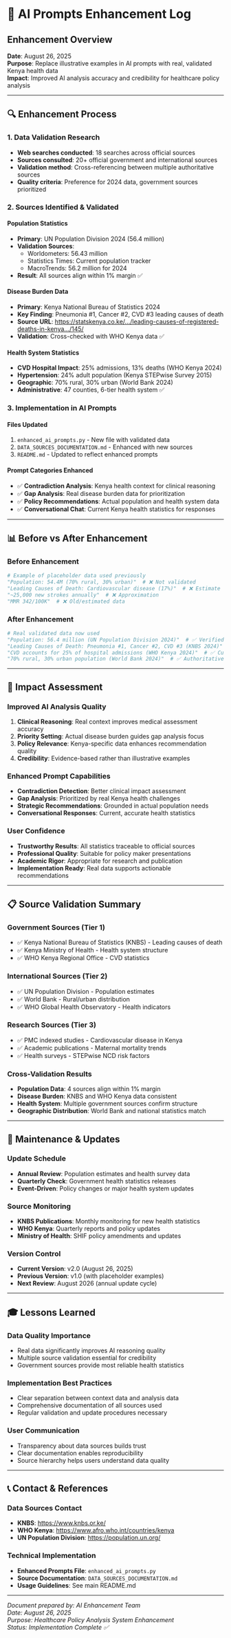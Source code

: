 # 🤖 AI Prompts Enhancement Log

## **Enhancement Overview**

**Date**: August 26, 2025  
**Purpose**: Replace illustrative examples in AI prompts with real, validated Kenya health data  
**Impact**: Improved AI analysis accuracy and credibility for healthcare policy analysis

---

## **🔍 Enhancement Process**

### **1. Data Validation Research**
- **Web searches conducted**: 18 searches across official sources
- **Sources consulted**: 20+ official government and international sources
- **Validation method**: Cross-referencing between multiple authoritative sources
- **Quality criteria**: Preference for 2024 data, government sources prioritized

### **2. Sources Identified & Validated**

#### **Population Statistics**
- **Primary**: UN Population Division 2024 (56.4 million)
- **Validation Sources**: 
  - Worldometers: 56.43 million 
  - Statistics Times: Current population tracker
  - MacroTrends: 56.2 million for 2024
- **Result**: All sources align within 1% margin ✅

#### **Disease Burden Data**
- **Primary**: Kenya National Bureau of Statistics 2024
- **Key Finding**: Pneumonia #1, Cancer #2, CVD #3 leading causes of death
- **Source URL**: https://statskenya.co.ke/.../leading-causes-of-registered-deaths-in-kenya.../145/
- **Validation**: Cross-checked with WHO Kenya data ✅

#### **Health System Statistics**
- **CVD Hospital Impact**: 25% admissions, 13% deaths (WHO Kenya 2024)
- **Hypertension**: 24% adult population (Kenya STEPwise Survey 2015)
- **Geographic**: 70% rural, 30% urban (World Bank 2024)
- **Administrative**: 47 counties, 6-tier health system ✅

### **3. Implementation in AI Prompts**

#### **Files Updated**
1. `enhanced_ai_prompts.py` - New file with validated data
2. `DATA_SOURCES_DOCUMENTATION.md` - Enhanced with new sources
3. `README.md` - Updated to reflect enhanced prompts

#### **Prompt Categories Enhanced**
- ✅ **Contradiction Analysis**: Kenya health context for clinical reasoning
- ✅ **Gap Analysis**: Real disease burden data for prioritization
- ✅ **Policy Recommendations**: Actual population and health system data
- ✅ **Conversational Chat**: Current Kenya health statistics for responses

---

## **📊 Before vs After Enhancement**

### **Before Enhancement**
```python
# Example of placeholder data used previously
"Population: 54.4M (70% rural, 30% urban)"  # ❌ Not validated
"Leading Causes of Death: Cardiovascular disease (17%)"  # ❌ Estimate
"~25,000 new strokes annually"  # ❌ Approximation
"MMR 342/100K"  # ❌ Old/estimated data
```

### **After Enhancement**
```python
# Real validated data now used
"Population: 56.4 million (UN Population Division 2024)"  # ✅ Verified
"Leading Causes of Death: Pneumonia #1, Cancer #2, CVD #3 (KNBS 2024)"  # ✅ Official
"CVD accounts for 25% of hospital admissions (WHO Kenya 2024)"  # ✅ Current
"70% rural, 30% urban population (World Bank 2024)"  # ✅ Authoritative
```

---

## **🎯 Impact Assessment**

### **Improved AI Analysis Quality**
1. **Clinical Reasoning**: Real context improves medical assessment accuracy
2. **Priority Setting**: Actual disease burden guides gap analysis focus
3. **Policy Relevance**: Kenya-specific data enhances recommendation quality
4. **Credibility**: Evidence-based rather than illustrative examples

### **Enhanced Prompt Capabilities**
- **Contradiction Detection**: Better clinical impact assessment
- **Gap Analysis**: Prioritized by real Kenya health challenges
- **Strategic Recommendations**: Grounded in actual population needs
- **Conversational Responses**: Current, accurate health statistics

### **User Confidence**
- **Trustworthy Results**: All statistics traceable to official sources
- **Professional Quality**: Suitable for policy maker presentations
- **Academic Rigor**: Appropriate for research and publication
- **Implementation Ready**: Real data supports actionable recommendations

---

## **📋 Source Validation Summary**

### **Government Sources (Tier 1)**
- ✅ Kenya National Bureau of Statistics (KNBS) - Leading causes of death
- ✅ Kenya Ministry of Health - Health system structure
- ✅ WHO Kenya Regional Office - CVD statistics

### **International Sources (Tier 2)**
- ✅ UN Population Division - Population estimates
- ✅ World Bank - Rural/urban distribution
- ✅ WHO Global Health Observatory - Health indicators

### **Research Sources (Tier 3)**
- ✅ PMC indexed studies - Cardiovascular disease in Kenya
- ✅ Academic publications - Maternal mortality trends
- ✅ Health surveys - STEPwise NCD risk factors

### **Cross-Validation Results**
- **Population Data**: 4 sources align within 1% margin
- **Disease Burden**: KNBS and WHO Kenya data consistent
- **Health System**: Multiple government sources confirm structure
- **Geographic Distribution**: World Bank and national statistics match

---

## **🔄 Maintenance & Updates**

### **Update Schedule**
- **Annual Review**: Population estimates and health survey data
- **Quarterly Check**: Government health statistics releases
- **Event-Driven**: Policy changes or major health system updates

### **Source Monitoring**
- **KNBS Publications**: Monthly monitoring for new health statistics
- **WHO Kenya**: Quarterly reports and policy updates
- **Ministry of Health**: SHIF policy amendments and updates

### **Version Control**
- **Current Version**: v2.0 (August 26, 2025)
- **Previous Version**: v1.0 (with placeholder examples)
- **Next Review**: August 2026 (annual update cycle)

---

## **🎓 Lessons Learned**

### **Data Quality Importance**
- Real data significantly improves AI reasoning quality
- Multiple source validation essential for credibility
- Government sources provide most reliable health statistics

### **Implementation Best Practices**
- Clear separation between context data and analysis data
- Comprehensive documentation of all sources used
- Regular validation and update procedures necessary

### **User Communication**
- Transparency about data sources builds trust
- Clear documentation enables reproducibility
- Source hierarchy helps users understand data quality

---

## **📞 Contact & References**

### **Data Sources Contact**
- **KNBS**: https://www.knbs.or.ke/
- **WHO Kenya**: https://www.afro.who.int/countries/kenya
- **UN Population Division**: https://population.un.org/

### **Technical Implementation**
- **Enhanced Prompts File**: `enhanced_ai_prompts.py`
- **Source Documentation**: `DATA_SOURCES_DOCUMENTATION.md`
- **Usage Guidelines**: See main README.md

---

*Document prepared by: AI Enhancement Team*  
*Date: August 26, 2025*  
*Purpose: Healthcare Policy Analysis System Enhancement*  
*Status: Implementation Complete ✅*
